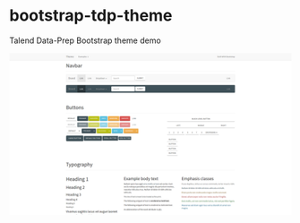 # bootstrap-tdp-theme
Talend Data-Prep Bootstrap theme demo

![TDP Bootstrap theme](tdp-restyling.png)

